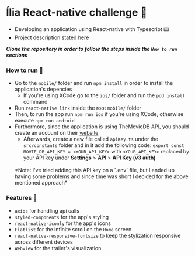 # Ília React-native challenge 🍿

- Developing an application using React-native with Typescript ⌨️
- Project description stated [here](https://github.com/aisdigital/ilia-react-native-challenge)

**_Clone the repository in order to follow the steps inside the `How to run` sections_**
<br>

### How to run 🛫
- Go to the `mobile/` folder and run `npm install` in order to install the application's depencies
  - If you're using XCode go to the `ios/` folder and run the `pod install` command   
- Run `react-native link` inside the root `mobile/` folder 
- Then, to run the app run `npm run ios` if you're using XCode, otherwise execute `npm run android`
- Furthermore, since the application is using TheMovieDB API, you should create an account on their [website](https://www.themoviedb.org/?language=pt-BR)
  - Afterwards, create a new file called `apiKey.ts` under the `src/constants` folder and in it add the following code: `export const MOVIE_DB_API_KEY = <YOUR_API_KEY>` with `<YOUR_API_KEY>` replaced by your API key under **Settings** > **API** > **API Key (v3 auth)**
  <br>
  *Note: I've tried adding this API key on a `.env` file, but I ended up having some problems and since time was short I decided for the above mentioned approach*

### Features 🎲
- `axios` for handling api calls 
- `styled-components` for the app's styling
- `react-native-iconly` for the app's icons
- `Flatlist` for the infinite scroll on the `Home` screen  
- `react-native-responsive-fontsize` to keep the stylization responsive across different devices
- `Webview` for the trailer's visualization 